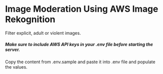 # Image Moderation Using AWS Image Rekognition

Filter explicit, adult or violent images.

##### Make sure to include AWS API keys in your .env file before starting the server.

Copy the content from .env.sample and paste it into .env file and populate the values.
